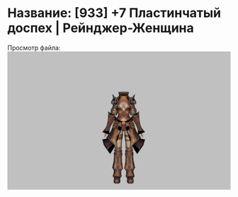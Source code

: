 # Название: [933] +7 Пластинчатый доспех | Рейнджер-Женщина

Просмотр файла:
![p030004.png](p030004.png)
